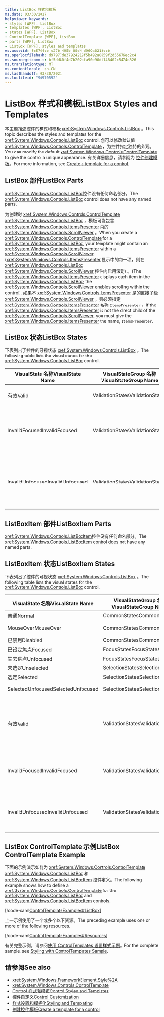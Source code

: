 ```yaml
---
title: ListBox 样式和模板
ms.date: 03/30/2017
helpviewer_keywords:
- styles [WPF], ListBox
- templates [WPF], ListBox
- states [WPF], ListBox
- ControlTemplate [WPF], ListBox
- parts [WPF], ListBox
- ListBox [WPF], styles and templates
ms.assetid: fc5764cb-c27b-495b-88d4-d969a8213ccb
ms.openlocfilehash: d97977de37924219f5b492a8659f2d55676ec2c4
ms.sourcegitcommit: bf5dd80f4d7b202afa90e90d1148402c5474d826
ms.translationtype: MT
ms.contentlocale: zh-CN
ms.lasthandoff: 03/30/2021
ms.locfileid: "96970592"
---
```

# <a name="listbox-styles-and-templates"></a><span data-ttu-id="b49c7-102">ListBox 样式和模板</span><span class="sxs-lookup"><span data-stu-id="b49c7-102">ListBox Styles and Templates</span></span>
<span data-ttu-id="b49c7-103">本主题描述控件的样式和模板 <xref:System.Windows.Controls.ListBox> 。</span><span class="sxs-lookup"><span data-stu-id="b49c7-103">This topic describes the styles and templates for the <xref:System.Windows.Controls.ListBox> control.</span></span> <span data-ttu-id="b49c7-104">您可以修改默认值 <xref:System.Windows.Controls.ControlTemplate> ，为控件指定独特的外观。</span><span class="sxs-lookup"><span data-stu-id="b49c7-104">You can modify the default <xref:System.Windows.Controls.ControlTemplate> to give the control a unique appearance.</span></span> <span data-ttu-id="b49c7-105">有关详细信息，请参阅为 [控件创建模板](/dotnet/desktop-wpf/themes/how-to-create-apply-template)。</span><span class="sxs-lookup"><span data-stu-id="b49c7-105">For more information, see [Create a template for a control](/dotnet/desktop-wpf/themes/how-to-create-apply-template).</span></span>  
  
## <a name="listbox-parts"></a><span data-ttu-id="b49c7-106">ListBox 部件</span><span class="sxs-lookup"><span data-stu-id="b49c7-106">ListBox Parts</span></span>  
 <span data-ttu-id="b49c7-107"><xref:System.Windows.Controls.ListBox>控件没有任何命名部分。</span><span class="sxs-lookup"><span data-stu-id="b49c7-107">The <xref:System.Windows.Controls.ListBox> control does not have any named parts.</span></span>  
  
 <span data-ttu-id="b49c7-108">为创建时 <xref:System.Windows.Controls.ControlTemplate> <xref:System.Windows.Controls.ListBox> ，模板可能包含 <xref:System.Windows.Controls.ItemsPresenter> 内的 <xref:System.Windows.Controls.ScrollViewer> 。</span><span class="sxs-lookup"><span data-stu-id="b49c7-108">When you create a <xref:System.Windows.Controls.ControlTemplate> for a <xref:System.Windows.Controls.ListBox>, your template might contain an <xref:System.Windows.Controls.ItemsPresenter> within a <xref:System.Windows.Controls.ScrollViewer>.</span></span> <span data-ttu-id="b49c7-109"> (<xref:System.Windows.Controls.ItemsPresenter> 显示中的每一项，则在 <xref:System.Windows.Controls.ListBox> <xref:System.Windows.Controls.ScrollViewer> 控件内启用滚动) 。</span><span class="sxs-lookup"><span data-stu-id="b49c7-109">(The <xref:System.Windows.Controls.ItemsPresenter> displays each item in the <xref:System.Windows.Controls.ListBox>; the <xref:System.Windows.Controls.ScrollViewer> enables scrolling within the control).</span></span>  <span data-ttu-id="b49c7-110">如果不 <xref:System.Windows.Controls.ItemsPresenter> 是的直接子级 <xref:System.Windows.Controls.ScrollViewer> ，则必须指定 <xref:System.Windows.Controls.ItemsPresenter> 名称 `ItemsPresenter` 。</span><span class="sxs-lookup"><span data-stu-id="b49c7-110">If the <xref:System.Windows.Controls.ItemsPresenter> is not the direct child of the <xref:System.Windows.Controls.ScrollViewer>, you must give the <xref:System.Windows.Controls.ItemsPresenter> the name, `ItemsPresenter`.</span></span>  
  
## <a name="listbox-states"></a><span data-ttu-id="b49c7-111">ListBox 状态</span><span class="sxs-lookup"><span data-stu-id="b49c7-111">ListBox States</span></span>  
 <span data-ttu-id="b49c7-112">下表列出了控件的可视状态 <xref:System.Windows.Controls.ListBox> 。</span><span class="sxs-lookup"><span data-stu-id="b49c7-112">The following table lists the visual states for the <xref:System.Windows.Controls.ListBox> control.</span></span>  
  
|<span data-ttu-id="b49c7-113">VisualState 名称</span><span class="sxs-lookup"><span data-stu-id="b49c7-113">VisualState Name</span></span>|<span data-ttu-id="b49c7-114">VisualStateGroup 名称</span><span class="sxs-lookup"><span data-stu-id="b49c7-114">VisualStateGroup Name</span></span>|<span data-ttu-id="b49c7-115">描述</span><span class="sxs-lookup"><span data-stu-id="b49c7-115">Description</span></span>|  
|-|-|-|  
|<span data-ttu-id="b49c7-116">有效</span><span class="sxs-lookup"><span data-stu-id="b49c7-116">Valid</span></span>|<span data-ttu-id="b49c7-117">ValidationStates</span><span class="sxs-lookup"><span data-stu-id="b49c7-117">ValidationStates</span></span>|<span data-ttu-id="b49c7-118">控件有效。</span><span class="sxs-lookup"><span data-stu-id="b49c7-118">The control is valid.</span></span>|  
|<span data-ttu-id="b49c7-119">InvalidFocused</span><span class="sxs-lookup"><span data-stu-id="b49c7-119">InvalidFocused</span></span>|<span data-ttu-id="b49c7-120">ValidationStates</span><span class="sxs-lookup"><span data-stu-id="b49c7-120">ValidationStates</span></span>|<span data-ttu-id="b49c7-121">控件无效，但具有焦点。</span><span class="sxs-lookup"><span data-stu-id="b49c7-121">The control is not valid and has focus.</span></span>|  
|<span data-ttu-id="b49c7-122">InvalidUnfocused</span><span class="sxs-lookup"><span data-stu-id="b49c7-122">InvalidUnfocused</span></span>|<span data-ttu-id="b49c7-123">ValidationStates</span><span class="sxs-lookup"><span data-stu-id="b49c7-123">ValidationStates</span></span>|<span data-ttu-id="b49c7-124">控件无效，并且没有焦点。</span><span class="sxs-lookup"><span data-stu-id="b49c7-124">The control is not valid and does not have focus.</span></span>|  
  
## <a name="listboxitem-parts"></a><span data-ttu-id="b49c7-125">ListBoxItem 部件</span><span class="sxs-lookup"><span data-stu-id="b49c7-125">ListBoxItem Parts</span></span>  
 <span data-ttu-id="b49c7-126"><xref:System.Windows.Controls.ListBoxItem>控件没有任何命名部分。</span><span class="sxs-lookup"><span data-stu-id="b49c7-126">The <xref:System.Windows.Controls.ListBoxItem> control does not have any named parts.</span></span>  
  
## <a name="listboxitem-states"></a><span data-ttu-id="b49c7-127">ListBoxItem 状态</span><span class="sxs-lookup"><span data-stu-id="b49c7-127">ListBoxItem States</span></span>  
 <span data-ttu-id="b49c7-128">下表列出了控件的可视状态 <xref:System.Windows.Controls.ListBox> 。</span><span class="sxs-lookup"><span data-stu-id="b49c7-128">The following table lists the visual states for the <xref:System.Windows.Controls.ListBox> control.</span></span>  
  
|<span data-ttu-id="b49c7-129">VisualState 名称</span><span class="sxs-lookup"><span data-stu-id="b49c7-129">VisualState Name</span></span>|<span data-ttu-id="b49c7-130">VisualStateGroup 名称</span><span class="sxs-lookup"><span data-stu-id="b49c7-130">VisualStateGroup Name</span></span>|<span data-ttu-id="b49c7-131">描述</span><span class="sxs-lookup"><span data-stu-id="b49c7-131">Description</span></span>|  
|-|-|-|  
|<span data-ttu-id="b49c7-132">普通</span><span class="sxs-lookup"><span data-stu-id="b49c7-132">Normal</span></span>|<span data-ttu-id="b49c7-133">CommonStates</span><span class="sxs-lookup"><span data-stu-id="b49c7-133">CommonStates</span></span>|<span data-ttu-id="b49c7-134">默认状态。</span><span class="sxs-lookup"><span data-stu-id="b49c7-134">The default state.</span></span>|  
|<span data-ttu-id="b49c7-135">MouseOver</span><span class="sxs-lookup"><span data-stu-id="b49c7-135">MouseOver</span></span>|<span data-ttu-id="b49c7-136">CommonStates</span><span class="sxs-lookup"><span data-stu-id="b49c7-136">CommonStates</span></span>|<span data-ttu-id="b49c7-137">鼠标指针悬停在控件上方。</span><span class="sxs-lookup"><span data-stu-id="b49c7-137">The mouse pointer is positioned over the control.</span></span>|  
|<span data-ttu-id="b49c7-138">已禁用</span><span class="sxs-lookup"><span data-stu-id="b49c7-138">Disabled</span></span>|<span data-ttu-id="b49c7-139">CommonStates</span><span class="sxs-lookup"><span data-stu-id="b49c7-139">CommonStates</span></span>|<span data-ttu-id="b49c7-140">该项已禁用。</span><span class="sxs-lookup"><span data-stu-id="b49c7-140">The item is disabled.</span></span>|  
|<span data-ttu-id="b49c7-141">已设定焦点</span><span class="sxs-lookup"><span data-stu-id="b49c7-141">Focused</span></span>|<span data-ttu-id="b49c7-142">FocusStates</span><span class="sxs-lookup"><span data-stu-id="b49c7-142">FocusStates</span></span>|<span data-ttu-id="b49c7-143">该项有焦点。</span><span class="sxs-lookup"><span data-stu-id="b49c7-143">The item has focus.</span></span>|  
|<span data-ttu-id="b49c7-144">失去焦点</span><span class="sxs-lookup"><span data-stu-id="b49c7-144">Unfocused</span></span>|<span data-ttu-id="b49c7-145">FocusStates</span><span class="sxs-lookup"><span data-stu-id="b49c7-145">FocusStates</span></span>|<span data-ttu-id="b49c7-146">该项没有焦点。</span><span class="sxs-lookup"><span data-stu-id="b49c7-146">The item does not have focus.</span></span>|  
|<span data-ttu-id="b49c7-147">未选定</span><span class="sxs-lookup"><span data-stu-id="b49c7-147">Unselected</span></span>|<span data-ttu-id="b49c7-148">SelectionStates</span><span class="sxs-lookup"><span data-stu-id="b49c7-148">SelectionStates</span></span>|<span data-ttu-id="b49c7-149">未选定该项。</span><span class="sxs-lookup"><span data-stu-id="b49c7-149">The item is not selected.</span></span>|  
|<span data-ttu-id="b49c7-150">选定</span><span class="sxs-lookup"><span data-stu-id="b49c7-150">Selected</span></span>|<span data-ttu-id="b49c7-151">SelectionStates</span><span class="sxs-lookup"><span data-stu-id="b49c7-151">SelectionStates</span></span>|<span data-ttu-id="b49c7-152">该项当前已选定。</span><span class="sxs-lookup"><span data-stu-id="b49c7-152">The item is currentlyplate selected.</span></span>|  
|<span data-ttu-id="b49c7-153">SelectedUnfocused</span><span class="sxs-lookup"><span data-stu-id="b49c7-153">SelectedUnfocused</span></span>|<span data-ttu-id="b49c7-154">SelectionStates</span><span class="sxs-lookup"><span data-stu-id="b49c7-154">SelectionStates</span></span>|<span data-ttu-id="b49c7-155">该项已选定，但没有焦点。</span><span class="sxs-lookup"><span data-stu-id="b49c7-155">The item is selected, but does not have focus.</span></span>|  
|<span data-ttu-id="b49c7-156">有效</span><span class="sxs-lookup"><span data-stu-id="b49c7-156">Valid</span></span>|<span data-ttu-id="b49c7-157">ValidationStates</span><span class="sxs-lookup"><span data-stu-id="b49c7-157">ValidationStates</span></span>|<span data-ttu-id="b49c7-158">控件使用 <xref:System.Windows.Controls.Validation> 类， <xref:System.Windows.Controls.Validation.HasError%2A?displayProperty=nameWithType> 附加属性为 `false` 。</span><span class="sxs-lookup"><span data-stu-id="b49c7-158">The control uses the <xref:System.Windows.Controls.Validation> class and the <xref:System.Windows.Controls.Validation.HasError%2A?displayProperty=nameWithType> attached property is `false`.</span></span>|  
|<span data-ttu-id="b49c7-159">InvalidFocused</span><span class="sxs-lookup"><span data-stu-id="b49c7-159">InvalidFocused</span></span>|<span data-ttu-id="b49c7-160">ValidationStates</span><span class="sxs-lookup"><span data-stu-id="b49c7-160">ValidationStates</span></span>|<span data-ttu-id="b49c7-161"><xref:System.Windows.Controls.Validation.HasError%2A?displayProperty=nameWithType>附加属性是 `true` 控件具有焦点。</span><span class="sxs-lookup"><span data-stu-id="b49c7-161">The <xref:System.Windows.Controls.Validation.HasError%2A?displayProperty=nameWithType> attached property is `true` has the control has focus.</span></span>|  
|<span data-ttu-id="b49c7-162">InvalidUnfocused</span><span class="sxs-lookup"><span data-stu-id="b49c7-162">InvalidUnfocused</span></span>|<span data-ttu-id="b49c7-163">ValidationStates</span><span class="sxs-lookup"><span data-stu-id="b49c7-163">ValidationStates</span></span>|<span data-ttu-id="b49c7-164"><xref:System.Windows.Controls.Validation.HasError%2A?displayProperty=nameWithType>附加属性是 `true` 控件没有焦点。</span><span class="sxs-lookup"><span data-stu-id="b49c7-164">The <xref:System.Windows.Controls.Validation.HasError%2A?displayProperty=nameWithType> attached property is `true` has the control does not have focus.</span></span>|  
  
## <a name="listbox-controltemplate-example"></a><span data-ttu-id="b49c7-165">ListBox ControlTemplate 示例</span><span class="sxs-lookup"><span data-stu-id="b49c7-165">ListBox ControlTemplate Example</span></span>  
 <span data-ttu-id="b49c7-166">下面的示例演示如何为 <xref:System.Windows.Controls.ControlTemplate> <xref:System.Windows.Controls.ListBox> 和 <xref:System.Windows.Controls.ListBoxItem> 控件定义。</span><span class="sxs-lookup"><span data-stu-id="b49c7-166">The following example shows how to define a <xref:System.Windows.Controls.ControlTemplate> for the <xref:System.Windows.Controls.ListBox> and <xref:System.Windows.Controls.ListBoxItem> controls.</span></span>  
  
 [!code-xaml[ControlTemplateExamples#ListBox](~/samples/snippets/csharp/VS_Snippets_Wpf/ControlTemplateExamples/CS/resources/listbox.xaml#listbox)]  
  
 <span data-ttu-id="b49c7-167">上一示例使用了一个或多个以下资源。</span><span class="sxs-lookup"><span data-stu-id="b49c7-167">The preceding example uses one or more of the following resources.</span></span>  
  
 [!code-xaml[ControlTemplateExamples#Resources](~/samples/snippets/csharp/VS_Snippets_Wpf/ControlTemplateExamples/CS/resources/shared.xaml#resources)]  
  
 <span data-ttu-id="b49c7-168">有关完整示例，请参阅[使用 ControlTemplates 设置样式示例](https://github.com/Microsoft/WPF-Samples/tree/master/Styles%20&%20Templates/IntroToStylingAndTemplating)。</span><span class="sxs-lookup"><span data-stu-id="b49c7-168">For the complete sample, see [Styling with ControlTemplates Sample](https://github.com/Microsoft/WPF-Samples/tree/master/Styles%20&%20Templates/IntroToStylingAndTemplating).</span></span>  
  
## <a name="see-also"></a><span data-ttu-id="b49c7-169">请参阅</span><span class="sxs-lookup"><span data-stu-id="b49c7-169">See also</span></span>

- <xref:System.Windows.FrameworkElement.Style%2A>
- <xref:System.Windows.Controls.ControlTemplate>
- [<span data-ttu-id="b49c7-170">Control 样式和模板</span><span class="sxs-lookup"><span data-stu-id="b49c7-170">Control Styles and Templates</span></span>](control-styles-and-templates.md)
- [<span data-ttu-id="b49c7-171">控件自定义</span><span class="sxs-lookup"><span data-stu-id="b49c7-171">Control Customization</span></span>](control-customization.md)
- [<span data-ttu-id="b49c7-172">样式设置和模板化</span><span class="sxs-lookup"><span data-stu-id="b49c7-172">Styling and Templating</span></span>](/dotnet/desktop-wpf/fundamentals/styles-templates-overview)
- [<span data-ttu-id="b49c7-173">创建控件模板</span><span class="sxs-lookup"><span data-stu-id="b49c7-173">Create a template for a control</span></span>](/dotnet/desktop-wpf/themes/how-to-create-apply-template)
